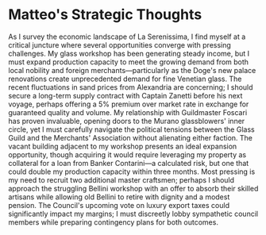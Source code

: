 # Matteo's Strategic Thoughts

As I survey the economic landscape of La Serenissima, I find myself at a critical juncture where several opportunities converge with pressing challenges. My glass workshop has been generating steady income, but I must expand production capacity to meet the growing demand from both local nobility and foreign merchants—particularly as the Doge's new palace renovations create unprecedented demand for fine Venetian glass. The recent fluctuations in sand prices from Alexandria are concerning; I should secure a long-term supply contract with Captain Zanetti before his next voyage, perhaps offering a 5% premium over market rate in exchange for guaranteed quality and volume. My relationship with Guildmaster Foscari has proven invaluable, opening doors to the Murano glassblowers' inner circle, yet I must carefully navigate the political tensions between the Glass Guild and the Merchants' Association without alienating either faction. The vacant building adjacent to my workshop presents an ideal expansion opportunity, though acquiring it would require leveraging my property as collateral for a loan from Banker Contarini—a calculated risk, but one that could double my production capacity within three months. Most pressing is my need to recruit two additional master craftsmen; perhaps I should approach the struggling Bellini workshop with an offer to absorb their skilled artisans while allowing old Bellini to retire with dignity and a modest pension. The Council's upcoming vote on luxury export taxes could significantly impact my margins; I must discreetly lobby sympathetic council members while preparing contingency plans for both outcomes.
